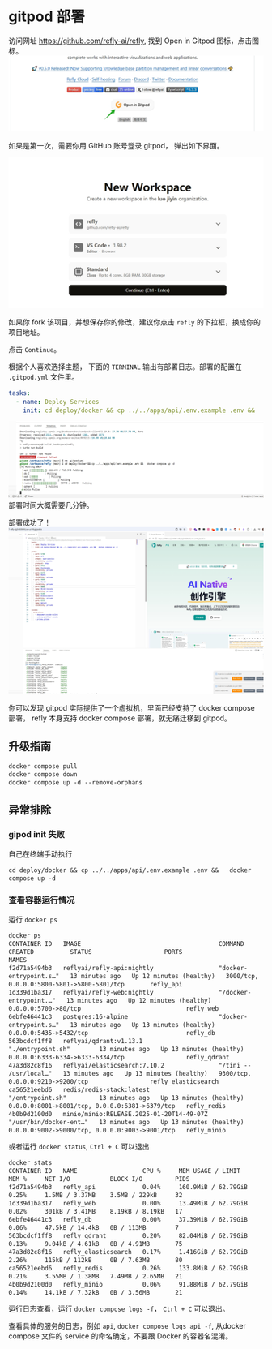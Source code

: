 # gitpod 部署

访问网址 https://github.com/refly-ai/refly, 找到 Open in Gitpod 图标，点击图标。
![部署到 Gitpod](../../public/images/deploy-to-gitpod.webp)

如果是第一次，需要你用 GitHub 账号登录 gitpod， 弹出如下界面。

![gitpod new workspace](../../public/images/gitpod-new-workspace.webp)


如果你 fork 该项目，并想保存你的修改，建议你点击 `refly` 的下拉框，换成你的项目地址。

点击 `Continue`。


根据个人喜欢选择主题， 下面的 `TERMINAL` 输出有部署日志。部署的配置在 `.gitpod.yml`  文件里。
```yaml
tasks:
  - name: Deploy Services
    init: cd deploy/docker && cp ../../apps/api/.env.example .env &&   docker compose up -d
```



![gitpod deploy init](../../public/images/docker-compose-up.webp)
部署时间大概需要几分钟。

部署成功了！
![gitpod deploy success](../../public/images/gitpod-deploy-success.webp)

你可以发现 gitpod 实际提供了一个虚拟机，里面已经支持了 docker compose 部署， refly 本身支持 docker compose 部署，就无痛迁移到 gitpod。

## 升级指南
```shell
docker compose pull
docker compose down
docker compose up -d --remove-orphans
```

## 异常排除
### gipod init 失败
自己在终端手动执行 
```shell
cd deploy/docker && cp ../../apps/api/.env.example .env &&   docker compose up -d
```

### 查看容器运行情况
运行 `docker ps `
```shell
docker ps 
CONTAINER ID   IMAGE                                      COMMAND                  CREATED          STATUS                    PORTS                                            NAMES
f2d71a5494b3   reflyai/refly-api:nightly                  "docker-entrypoint.s…"   13 minutes ago   Up 12 minutes (healthy)   3000/tcp, 0.0.0.0:5800-5801->5800-5801/tcp       refly_api
1d339d1ba317   reflyai/refly-web:nightly                  "/docker-entrypoint.…"   13 minutes ago   Up 12 minutes (healthy)   0.0.0.0:5700->80/tcp                             refly_web
6ebfe46441c3   postgres:16-alpine                         "docker-entrypoint.s…"   13 minutes ago   Up 13 minutes (healthy)   0.0.0.0:5435->5432/tcp                           refly_db
563bcdcf1ff8   reflyai/qdrant:v1.13.1                     "./entrypoint.sh"        13 minutes ago   Up 13 minutes (healthy)   0.0.0.0:6333-6334->6333-6334/tcp                 refly_qdrant
47a3d82c8f16   reflyai/elasticsearch:7.10.2               "/tini -- /usr/local…"   13 minutes ago   Up 13 minutes (healthy)   9300/tcp, 0.0.0.0:9210->9200/tcp                 refly_elasticsearch
ca56521eebd6   redis/redis-stack:latest                   "/entrypoint.sh"         13 minutes ago   Up 13 minutes (healthy)   0.0.0.0:8001->8001/tcp, 0.0.0.0:6381->6379/tcp   refly_redis
4b0b9d2100d0   minio/minio:RELEASE.2025-01-20T14-49-07Z   "/usr/bin/docker-ent…"   13 minutes ago   Up 13 minutes (healthy)   0.0.0.0:9002->9000/tcp, 0.0.0.0:9003->9001/tcp   refly_minio
```

或者运行 `docker status`, `Ctrl + C` 可以退出
```shell
docker stats
CONTAINER ID   NAME                  CPU %     MEM USAGE / LIMIT     MEM %     NET I/O           BLOCK I/O         PIDS
f2d71a5494b3   refly_api             0.04%     160.9MiB / 62.79GiB   0.25%     1.5MB / 3.37MB    3.5MB / 229kB     32
1d339d1ba317   refly_web             0.00%     13.49MiB / 62.79GiB   0.02%     301kB / 3.41MB    8.19kB / 8.19kB   17
6ebfe46441c3   refly_db              0.00%     37.39MiB / 62.79GiB   0.06%     47.5kB / 14.4kB   0B / 113MB        7
563bcdcf1ff8   refly_qdrant          0.20%     82.04MiB / 62.79GiB   0.13%     9.04kB / 4.61kB   0B / 4.91MB       75
47a3d82c8f16   refly_elasticsearch   0.17%     1.416GiB / 62.79GiB   2.26%     115kB / 112kB     0B / 7.63MB       80
ca56521eebd6   refly_redis           0.26%     133.8MiB / 62.79GiB   0.21%     3.55MB / 1.38MB   7.49MB / 2.65MB   21
4b0b9d2100d0   refly_minio           0.06%     91.88MiB / 62.79GiB   0.14%     14.1kB / 7.32kB   0B / 3.56MB       21
```

运行日志查看，运行 `docker compose logs -f`， `Ctrl + C` 可以退出。 

查看具体的服务的日志，例如 `api`, `docker compose logs api -f`, 从docker compose 文件的 service 的命名确定，不要跟 Docker 的容器名混淆。




